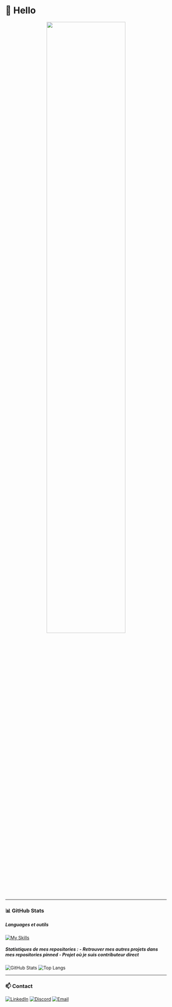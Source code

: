 # 🌙 Hello

<p align="center">
  <img src="https://github.com/ClementReverbel/ClementReverbel/blob/main/banner.gif" width="70%">
</p>

---

### 📊 GitHub Stats  

##### Languages et outils

[![My Skills](https://skillicons.dev/icons?i=html,css,js,jquery,php,postman,sublime,linux,debian,docker,c,flutter,dart,eclipse,idea,pycharm,vscode,java,py,mongodb,mysql,sqlite,git,github,gitlab,godot&perline=9)](https://skillicons.dev)

##### Statistiques de mes repositories : - *Retrouver mes autres projets dans mes repositories pinned - Projet où je suis contributeur direct*

![GitHub Stats](https://github-readme-stats.vercel.app/api?username=ClementReverbel&show_icons=true&theme=tokyonight&hide_border=true&include_all_commits=true&count_private=true)  ![Top Langs](https://github-readme-stats.vercel.app/api/top-langs/?username=ClementReverbel&layout=compact&theme=tokyonight&hide_border=true)  


---

### 📫 Contact  

[![LinkedIn](https://img.shields.io/badge/LinkedIn-0A66C2?logo=linkedin&logoColor=white&style=for-the-badge)](https://www.linkedin.com/in/cl%C3%A9ment-reverbel-243392327/)  [![Discord](https://img.shields.io/badge/Discord-5865F2?logo=discord&logoColor=white&style=for-the-badge)](https://discord.com/users/446282191442411520) [![Email](https://img.shields.io/badge/Email-D14836?logo=gmail&logoColor=white&style=for-the-badge)](mailto:reverbel.cle@gmail.com)


